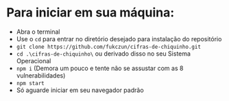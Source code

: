 # Para iniciar em sua máquina:

* Abra o terminal
* Use o ```cd``` para entrar no diretório desejado para instalação do repositório
* ```git clone https://github.com/fukczun/cifras-de-chiquinho.git```
* ```cd .\cifras-de-chiquinho\``` ou derivado disso no seu Sistema Operacional
* ```npm i``` (Demora um pouco e tente não se assustar com as 8 vulnerabilidades)
* ```npm start```
* Só aguarde iniciar em seu navegador padrão